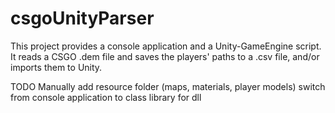 # csgoUnityParser

This project provides a console application and a Unity-GameEngine script.
It reads a CSGO .dem file and saves the players' paths to a .csv file, and/or imports them to Unity.

TODO 
Manually add resource folder (maps, materials, player models)
switch from console application to class library for dll
